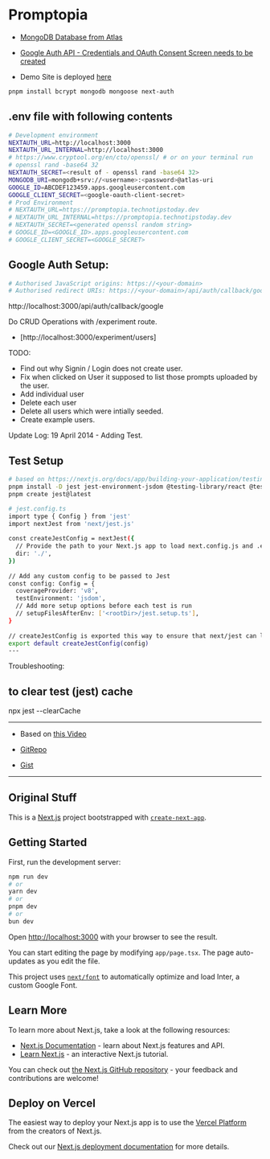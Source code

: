 # Promptopia

- [MongoDB Database from Atlas](https://cloud.mongodb.com)
- [Google Auth API - Credentials and OAuth Consent Screen needs to be created](https://console.cloud.google.com/apis/credentials)

- Demo Site is deployed [here](https://promptopia.technotipstoday.dev) 
```bash
pnpm install bcrypt mongodb mongoose next-auth
```
## .env file with following contents

```bash
# Development environment
NEXTAUTH_URL=http://localhost:3000
NEXTAUTH_URL_INTERNAL=http://localhost:3000
# https://www.cryptool.org/en/cto/openssl/ # or on your terminal run
# openssl rand -base64 32
NEXTAUTH_SECRET=<result of - openssl rand -base64 32>
MONGODB_URI=mongodb+srv://<username>:<password>@atlas-uri
GOOGLE_ID=ABCDEF123459.apps.googleusercontent.com
GOOGLE_CLIENT_SECRET=<google-oauth-client-secret>
# Prod Environment
# NEXTAUTH_URL=https://promptopia.technotipstoday.dev
# NEXTAUTH_URL_INTERNAL=https://promptopia.technotipstoday.dev
# NEXTAUTH_SECRET=<generated openssl random string>
# GOOGLE_ID=<GOOGLE_ID>.apps.googleusercontent.com
# GOOGLE_CLIENT_SECRET=<GOOGLE_SECRET>

```

## Google Auth Setup:

```bash
# Authorised JavaScript origins: https://<your-domain>
# Authorised redirect URIs: https://<your-domain>/api/auth/callback/google
```


http://localhost:3000/api/auth/callback/google

Do CRUD Operations with /experiment route.

- [http://localhost:3000/experiment/users]

TODO: 
- Find out why Signin / Login does not create user.
- Fix when clicked on User it supposed to list those prompts uploaded by the user.
- Add individual user
- Delete each user
- Delete all users which were intially seeded.
- Create example users.


Update Log: 
19 April 2014 - Adding Test.

## Test Setup
```bash
# based on https://nextjs.org/docs/app/building-your-application/testing/jest 
pnpm install -D jest jest-environment-jsdom @testing-library/react @testing-library/jest-dom
pnpm create jest@latest

# jest.config.ts
import type { Config } from 'jest'
import nextJest from 'next/jest.js'
 
const createJestConfig = nextJest({
  // Provide the path to your Next.js app to load next.config.js and .env files in your test environment
  dir: './',
})
 
// Add any custom config to be passed to Jest
const config: Config = {
  coverageProvider: 'v8',
  testEnvironment: 'jsdom',
  // Add more setup options before each test is run
  // setupFilesAfterEnv: ['<rootDir>/jest.setup.ts'],
}
 
// createJestConfig is exported this way to ensure that next/jest can load the Next.js config which is async
export default createJestConfig(config)
---


```
Troubleshooting:

## to clear test (jest) cache
npx jest --clearCache


----------------------------------------------------------------
- Based on [this Video](https://www.youtube.com/watch?v=wm5gMKuwSYk&t=763s&ab_channel=JavaScriptMastery)

- [GitRepo](https://github.com/adrianhajdin/project_next_14_ai_prompt_sharing/tree/main)

- [Gist](https://gist.github.com/adrianhajdin/6df61c6cd5ed052dce814a765bff9032)

----------------------------------------------------------------

## Original Stuff
This is a [Next.js](https://nextjs.org/) project bootstrapped with [`create-next-app`](https://github.com/vercel/next.js/tree/canary/packages/create-next-app).

## Getting Started

First, run the development server:

```bash
npm run dev
# or
yarn dev
# or
pnpm dev
# or
bun dev
```

Open [http://localhost:3000](http://localhost:3000) with your browser to see the result.

You can start editing the page by modifying `app/page.tsx`. The page auto-updates as you edit the file.

This project uses [`next/font`](https://nextjs.org/docs/basic-features/font-optimization) to automatically optimize and load Inter, a custom Google Font.

## Learn More

To learn more about Next.js, take a look at the following resources:

- [Next.js Documentation](https://nextjs.org/docs) - learn about Next.js features and API.
- [Learn Next.js](https://nextjs.org/learn) - an interactive Next.js tutorial.

You can check out [the Next.js GitHub repository](https://github.com/vercel/next.js/) - your feedback and contributions are welcome!

## Deploy on Vercel

The easiest way to deploy your Next.js app is to use the [Vercel Platform](https://vercel.com/new?utm_medium=default-template&filter=next.js&utm_source=create-next-app&utm_campaign=create-next-app-readme) from the creators of Next.js.

Check out our [Next.js deployment documentation](https://nextjs.org/docs/deployment) for more details.
